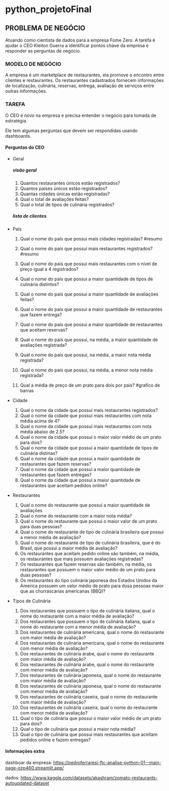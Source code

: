 # python_projetoFinal

## PROBLEMA DE NEGÓCIO

Atuando como cientista de dados para a empresa Fome Zero. A taréfa é ajudar o CEO Kleiton Guerra a identificar pontos chave da empresa e responder as perguntas de negócio.


### MODELO DE NEGÓCIO

A empresa é um marketplace de restaurantes, ela promove o encontro entre clientes e restaurantes.
Os restaurantes cadastrados fornecem informações de localização, culinária, reservas, entrega, avaliação de serviços entre outras informações.

### TAREFA

O CEO é novo na empresa e precisa entender o negócio para tomada de estratégia. 

Ele tem algumas perguntas que devem ser respondidas usando dashboards.


#### Perguntas do CEO
* Geral
    ##### visão geral
    1. Quantos restaurantes únicos estão registrados?
    2. Quantos países únicos estão registrados?
    3. Quantas cidades únicas estão registradas?
    4. Qual o total de avaliações feitas?
    5. Qual o total de tipos de culinária registrados?
    ##### lista de clientes

* País
    1. Qual o nome do país que possui mais cidades registradas?  #resumo
    2. Qual o nome do país que possui mais restaurantes registrados?    #resumo

    3. Qual o nome do país que possui mais restaurantes com o nível de preço igual a 4 registrados?
    4. Qual o nome do país que possui a maior quantidade de tipos de culinária distintos?
    
    5. Qual o nome do país que possui a maior quantidade de avaliações feitas?
    

    6. Qual o nome do país que possui a maior quantidade de restaurantes que fazem entrega?
    7. Qual o nome do país que possui a maior quantidade de restaurantes que aceitam reservas?

    8. Qual o nome do país que possui, na média, a maior quantidade de avaliações registrada?
    9. Qual o nome do país que possui, na média, a maior nota média registrada?
    10. Qual o nome do país que possui, na média, a menor nota média registrada?
    
    11. Qual a média de preço de um prato para dois por país? #grafico de barras

* Cidade
    1. Qual o nome da cidade que possui mais restaurantes registrados?
    2. Qual o nome da cidade que possui mais restaurantes com nota média acima de 4?
    3. Qual o nome da cidade que possui mais restaurantes com nota média abaixo de 2.5?
    4. Qual o nome da cidade que possui o maior valor médio de um prato para dois?
    5. Qual o nome da cidade que possui a maior quantidade de tipos de culinária distinas?
    6. Qual o nome da cidade que possui a maior quantidade de restaurantes que fazem reservas?
    7. Qual o nome da cidade que possui a maior quantidade de restaurantes que fazem entregas?
    8. Qual o nome da cidade que possui a maior quantidade de restaurantes que aceitam pedidos online?

* Restaurantes
    1. Qual o nome do restaurante que possui a maior quantidade de avaliações
    2. Qual o nome do restaurante com a maior nota média?
    3. Qual o nome do restaurante que possui o maior valor de um prato para duas pessoas?
    4. Qual o nome do restaurante de tipo de culinária brasileira que possui a menor média de avaliação?
    5. Qual o nome do restaurante de tipo de culinária brasileira, que é do Brasil, que possui a maior média de avaliação?
    6. Os restaurantes que aceitam pedido online são também, na média, os restaurantes que mais possuem avaliações registradas?
    7. Os restaurantes que fazem reservas são também, na média, os restaurantes que possuem o maior valor médio de um prato para duas pessoas?
    8. Os restaurantes do tipo culinária japonesa dos Estados Unidos da America possuem um valor médio de prato para dusa pessoas maior que as churrascarias americanas (BBQ)?

* Tipos de Culinária
    1. Dos restaurantes que possuem o tipo de culinária italiana, qual o nome do restaurante com a maior média de avaliação?
    2. Dos restaurantes que possuem o tipo de culinária italiana, qual o nome do restaurante com a menor média de avaliação?
    3. Dos restaurantes de culinária americana, qual o nome do restaurante com maior média de avaliação?
    4. Dos restaurantes de culinária americana, qual o nome do restaurante com menor média de avaliação?
    5. Dos restaurantes de culinária árabe, qual o nome do restaurante com maior média de avaliação?
    6. Dos restaurantes de culinária árabe, qual o nome do restaurante com menor média de avaliação?
    7. Dos restaurantes de culinária japonesa, qual o nome do restaurante com maior média de avaliação?
    8. Dos restaurantes de culinária japonesa, qual o nome do restaurante com menor média de avaliação?
    9. Dos restaurantes de culinária caseira, qual o nome do restaurante com maior média de avaliação?
    10. Dos restaurantes de culinária caseira, qual o nome do restaurante com menor média de avaliação?
    11. Qual o tipo de culinária que possui o maior valor médio de um prato para dois?
    12. Qual o tipo de culinária que possui a maior nota média?
    13. Qual o tipo de culinária que possui mais restaurantes que aceitam pedidos online e fazem entregas?

#### Informações extra 

dashboar da empresa:
https://pedroferraresi-ftc-analise-python-01--main-page-ozp460.streamlit.app/

dados:
https://www.kaggle.com/datasets/akashram/zomato-restaurants-autoupdated-dataset
